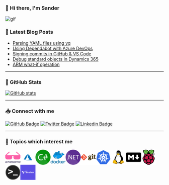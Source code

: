 ### 👋 Hi there, I'm Sander

![gif](https://media0.giphy.com/media/AZa4KP7o6J7Us/giphy.gif)

### 📕 Latest Blog Posts
<!-- BLOG-POST-LIST:START -->
- [Parsing YAML files using yq](https://sanderh.dev/parsing-YAML-files-using-yq/)
- [Using Dependabot with Azure DevOps](https://sanderh.dev/Dependabot-Azure-DevOps/)
- [Signing commits in GitHub &amp; VS Code](https://sanderh.dev/signing-commits-GitHub-VSCode/)
- [Debug standard objects in Dynamics 365](https://sanderh.dev/D365-debug-standard-objects/)
- [ARM what-if operation](https://sanderh.dev/ARM-what-if-operation/)
<!-- BLOG-POST-LIST:END -->

---

### 🎯 GitHub Stats

[![GitHub stats](https://github-readme-stats.vercel.app/api?username=smholvoet)](https://github.com/anuraghazra/github-readme-stats)

---

### 📥 Connect with me
[![GitHub Badge](https://img.shields.io/badge/-@smholvoet-181717?style=flat-square&logo=GitHub&logoColor=white&link=https://github.com/smholvoet)](https://github.com/smholvoet)
[![Twitter Badge](https://img.shields.io/badge/-@smholvoet-00acee?style=flat&logo=Twitter&logoColor=white)](https://twitter.com/intent/follow?screen_name=smholvoet "Follow on Twitter")
[![Linkedin Badge](https://img.shields.io/badge/-sanderholvoet-blue?style=flat-square&logo=Linkedin&logoColor=white&link=https://www.linkedin.com/in/sanderholvoet/)](https://www.linkedin.com/in/sanderholvoet/)

---

### 👀 Topics which interest me 
<img align="left" alt="Awesome Lists" width="48px" src="https://raw.githubusercontent.com/github/explore/80688e429a7d4ef2fca1e82350fe8e3517d3494d/topics/awesome/awesome.png"/>
<img align="left" alt="Azure" width="48px" src="https://raw.githubusercontent.com/github/explore/80688e429a7d4ef2fca1e82350fe8e3517d3494d/topics/azure/azure.png" />
<img align="left" alt="C#" width="48px" src="https://raw.githubusercontent.com/github/explore/80688e429a7d4ef2fca1e82350fe8e3517d3494d/topics/csharp/csharp.png" />
<img align="left" alt="Docker" width="48px" src="https://raw.githubusercontent.com/github/explore/80688e429a7d4ef2fca1e82350fe8e3517d3494d/topics/docker/docker.png" />
<img align="left" alt=".NET" width="48px" src="https://raw.githubusercontent.com/github/explore/93d8a67084f94b2a444e510199a6e7622e5b09a3/topics/dotnet/dotnet.png" />
<img align="left" alt="Git" width="48px" src="https://raw.githubusercontent.com/github/explore/80688e429a7d4ef2fca1e82350fe8e3517d3494d/topics/git/git.png" />
<img align="left" alt="Kubernetes" width="48px" src="https://raw.githubusercontent.com/github/explore/80688e429a7d4ef2fca1e82350fe8e3517d3494d/topics/kubernetes/kubernetes.png" />
<img align="left" alt="Linux" width="48px" src="https://raw.githubusercontent.com/github/explore/80688e429a7d4ef2fca1e82350fe8e3517d3494d/topics/linux/linux.png" />
<img align="left" alt="Markdown" width="48px" src="https://raw.githubusercontent.com/github/explore/80688e429a7d4ef2fca1e82350fe8e3517d3494d/topics/markdown/markdown.png" />
<img align="left" alt="Raspberry Pi" width="48px" src="https://raw.githubusercontent.com/github/explore/80688e429a7d4ef2fca1e82350fe8e3517d3494d/topics/raspberry-pi/raspberry-pi.png" />
<img align="left" alt="Terminal" width="48px" src="https://raw.githubusercontent.com/github/explore/d92924b1d925bb134e308bd29c9de6c302ed3beb/topics/terminal/terminal.png" />
<img align="left" alt="Terraform" width="48px" src="https://raw.githubusercontent.com/github/explore/80688e429a7d4ef2fca1e82350fe8e3517d3494d/topics/terraform/terraform.png" />

